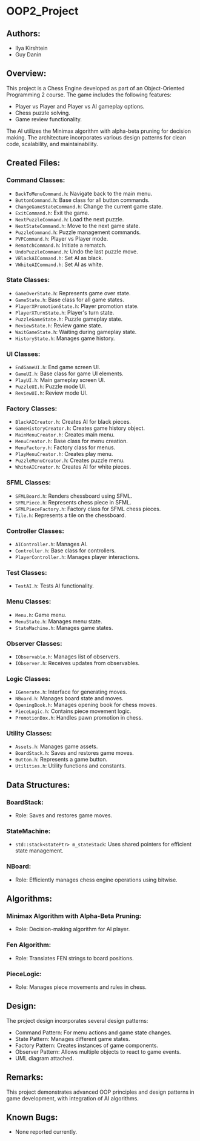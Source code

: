 # OOP2_Project

## Authors:
- Ilya Kirshtein	
- Guy Danin	

## Overview:
This project is a Chess Engine developed as part of an Object-Oriented Programming 2 course. The game includes the following features:
- Player vs Player and Player vs AI gameplay options.
- Chess puzzle solving.
- Game review functionality.

The AI utilizes the Minimax algorithm with alpha-beta pruning for decision making. The architecture incorporates various design patterns for clean code, scalability, and maintainability.

## Created Files:
### Command Classes:
- `BackToMenuCommand.h`: Navigate back to the main menu.
- `ButtonCommand.h`: Base class for all button commands.
- `ChangeGameStateCommand.h`: Change the current game state.
- `ExitCommand.h`: Exit the game.
- `NextPuzzleCommand.h`: Load the next puzzle.
- `NextStateCommand.h`: Move to the next game state.
- `PuzzleCommand.h`: Puzzle management commands.
- `PVPCommand.h`: Player vs Player mode.
- `RematchCommand.h`: Initiate a rematch.
- `UndoPuzzleCommand.h`: Undo the last puzzle move.
- `VBlackAICommand.h`: Set AI as black.
- `VWhiteAICommand.h`: Set AI as white.

### State Classes:
- `GameOverState.h`: Represents game over state.
- `GameState.h`: Base class for all game states.
- `PlayerXPromotionState.h`: Player promotion state.
- `PlayerXTurnState.h`: Player's turn state.
- `PuzzleGameState.h`: Puzzle gameplay state.
- `ReviewState.h`: Review game state.
- `WaitGameState.h`: Waiting during gameplay state.
- `HistoryState.h`: Manages game history.

### UI Classes:
- `EndGameUI.h`: End game screen UI.
- `GameUI.h`: Base class for game UI elements.
- `PlayUI.h`: Main gameplay screen UI.
- `PuzzleUI.h`: Puzzle mode UI.
- `ReviewUI.h`: Review mode UI.

### Factory Classes:
- `BlackAICreator.h`: Creates AI for black pieces.
- `GameHistoryCreator.h`: Creates game history object.
- `MainMenuCreator.h`: Creates main menu.
- `MenuCreator.h`: Base class for menu creation.
- `MenuFactory.h`: Factory class for menus.
- `PlayMenuCreator.h`: Creates play menu.
- `PuzzleMenuCreator.h`: Creates puzzle menu.
- `WhiteAICreator.h`: Creates AI for white pieces.

### SFML Classes:
- `SFMLBoard.h`: Renders chessboard using SFML.
- `SFMLPiece.h`: Represents chess piece in SFML.
- `SFMLPieceFactory.h`: Factory class for SFML chess pieces.
- `Tile.h`: Represents a tile on the chessboard.

### Controller Classes:
- `AIController.h`: Manages AI.
- `Controller.h`: Base class for controllers.
- `PlayerController.h`: Manages player interactions.

### Test Classes:
- `TestAI.h`: Tests AI functionality.

### Menu Classes:
- `Menu.h`: Game menu.
- `MenuState.h`: Manages menu state.
- `StateMachine.h`: Manages game states.

### Observer Classes:
- `IObservable.h`: Manages list of observers.
- `IObserver.h`: Receives updates from observables.

### Logic Classes:
- `IGenerate.h`: Interface for generating moves.
- `NBoard.h`: Manages board state and moves.
- `OpeningBook.h`: Manages opening book for chess moves.
- `PieceLogic.h`: Contains piece movement logic.
- `PromotionBox.h`: Handles pawn promotion in chess.

### Utility Classes:
- `Assets.h`: Manages game assets.
- `BoardStack.h`: Saves and restores game moves.
- `Button.h`: Represents a game button.
- `Utilities.h`: Utility functions and constants.

## Data Structures:
### BoardStack:
- Role: Saves and restores game moves.

### StateMachine:
- `std::stack<statePtr> m_stateStack`: Uses shared pointers for efficient state management.

### NBoard:
- Role: Efficiently manages chess engine operations using bitwise.

## Algorithms:
### Minimax Algorithm with Alpha-Beta Pruning:
- Role: Decision-making algorithm for AI player.

### Fen Algorithm:
- Role: Translates FEN strings to board positions.

### PieceLogic:
- Role: Manages piece movements and rules in chess.

## Design:
The project design incorporates several design patterns:
- Command Pattern: For menu actions and game state changes.
- State Pattern: Manages different game states.
- Factory Pattern: Creates instances of game components.
- Observer Pattern: Allows multiple objects to react to game events.
- UML diagram attached.

## Remarks:
This project demonstrates advanced OOP principles and design patterns in game development, with integration of AI algorithms.

## Known Bugs:
- None reported currently.